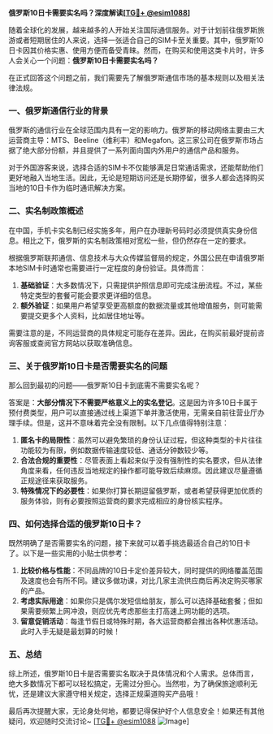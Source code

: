 **俄罗斯10日卡需要实名吗？深度解读[[TG💪+ @esim1088](https://t.me/s/esim1088)]**

随着全球化的发展，越来越多的人开始关注国际通信服务。对于计划前往俄罗斯旅游或者短期居住的人来说，选择一张适合自己的SIM卡至关重要。其中，俄罗斯10日卡因其价格实惠、使用方便而备受青睐。然而，在购买和使用这类卡片时，许多人会关心一个问题：**俄罗斯10日卡需要实名吗？**

在正式回答这个问题之前，我们需要先了解俄罗斯通信市场的基本规则以及相关法律法规。

### 一、俄罗斯通信行业的背景

俄罗斯的通信行业在全球范围内具有一定的影响力。俄罗斯的移动网络主要由三大运营商主导：MTS、Beeline（维利丰）和Megafon。这三家公司在俄罗斯市场占据了绝大部分份额，并且提供了一系列面向国内外用户的通信产品和服务。

对于外国游客来说，选择合适的SIM卡不仅能够满足日常通话需求，还能帮助他们更好地融入当地生活。因此，无论是短期访问还是长期停留，很多人都会选择购买当地的10日卡作为临时通讯解决方案。

### 二、实名制政策概述

在中国，手机卡实名制已经实施多年，用户在办理新号码时必须提供真实身份信息。相比之下，俄罗斯的实名制政策相对宽松一些，但仍然存在一定的要求。

根据俄罗斯联邦通信、信息技术与大众传媒监督局的规定，外国公民在申请俄罗斯本地SIM卡时通常也需要进行一定程度的身份验证。具体而言：

1. **基础验证**：大多数情况下，只需提供护照信息即可完成注册流程。不过，某些特定类型的套餐可能会要求更详细的信息。
2. **额外验证**：如果用户希望享受更高额度的数据流量或其他增值服务，则可能需要提交更多个人资料，比如居住地址等。

需要注意的是，不同运营商的具体规定可能存在差异。因此，在购买前最好提前咨询客服或查阅官方网站以获取准确信息。

### 三、关于俄罗斯10日卡是否需要实名的问题

那么回到最初的问题——俄罗斯10日卡到底需不需要实名呢？

答案是：**大部分情况下不需要严格意义上的实名登记**。这是因为许多10日卡属于预付费类型，用户可以直接通过线上渠道下单并激活使用，无需亲自前往营业厅办理手续。但是，这并不意味着完全没有限制。以下几点值得特别注意：

1. **匿名卡的局限性**：虽然可以避免繁琐的身份认证过程，但这种类型的卡片往往功能较为有限，例如数据传输速度较低、通话分钟数较少等。
2. **合法合规的重要性**：尽管表面上看起来似乎没有强制性的实名要求，但从法律角度来看，任何违反当地规定的操作都可能导致后续麻烦。因此建议尽量遵循正规途径来获取服务。
3. **特殊情况下的必要性**：如果你打算长期逗留俄罗斯，或者希望获得更加优质的服务体验，则有必要按照运营商的要求完成相应的身份核实程序。

### 四、如何选择合适的俄罗斯10日卡？

既然明确了是否需要实名的问题，接下来就可以着手挑选最适合自己的10日卡了。以下是一些实用的小贴士供参考：

1. **比较价格与性能**：不同品牌的10日卡定价差异较大，同时提供的网络覆盖范围及速度也会有所不同。建议多做功课，对比几家主流供应商后再决定购买哪家的产品。
2. **考虑实际用途**：如果你只是偶尔发短信给朋友，那么可以选择基础套餐；但如果需要频繁上网冲浪，则应优先考虑那些主打高速上网功能的选项。
3. **留意促销活动**：每逢节假日或特殊时期，各大运营商都会推出各种优惠活动。此时入手无疑是最划算的时候！

### 五、总结

综上所述，俄罗斯10日卡是否需要实名取决于具体情况和个人需求。总体而言，绝大多数情况下都可以轻松搞定，无需过分担心。当然啦，为了确保旅途顺利无忧，还是建议大家遵守相关规定，选择正规渠道购买产品哦！

最后再次提醒大家，无论身处何地，都要记得保护好个人信息安全！如果还有其他疑问，欢迎随时交流讨论~ [[TG💪+ @esim1088](https://t.me/s/esim1088) ![Image](https://i.postimg.cc/4NQfJmqS/Snipaste-2025-05-13-00-14-12.png)]